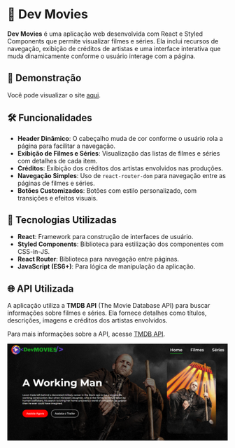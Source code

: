 
# 🎥 Dev Movies

**Dev Movies** é uma aplicação web desenvolvida com React e Styled Components que permite visualizar filmes e séries. Ela inclui recursos de navegação, exibição de créditos de artistas e uma interface interativa que muda dinamicamente conforme o usuário interage com a página.

## 📸 Demonstração

Você pode visualizar o site [aqui](https://drielemoreira.github.io/Driele_DevMovies/).

## 🛠️ Funcionalidades

- **Header Dinâmico**: O cabeçalho muda de cor conforme o usuário rola a página para facilitar a navegação.
- **Exibição de Filmes e Séries**: Visualização das listas de filmes e séries com detalhes de cada item.
- **Créditos**: Exibição dos créditos dos artistas envolvidos nas produções.
- **Navegação Simples**: Uso de `react-router-dom` para navegação entre as páginas de filmes e séries.
- **Botões Customizados**: Botões com estilo personalizado, com transições e efeitos visuais.

## 🚀 Tecnologias Utilizadas

- **React**: Framework para construção de interfaces de usuário.
- **Styled Components**: Biblioteca para estilização dos componentes com CSS-in-JS.
- **React Router**: Biblioteca para navegação entre páginas.
- **JavaScript (ES6+)**: Para lógica de manipulação da aplicação.

## 🌐 API Utilizada

A aplicação utiliza a **TMDB API** (The Movie Database API) para buscar informações sobre filmes e séries. Ela fornece detalhes como títulos, descrições, imagens e créditos dos artistas envolvidos.

Para mais informações sobre a API, acesse [TMDB API](https://www.themoviedb.org/documentation/api).

![image](https://github.com/DrieleMoreira/Driele_DevMovies/blob/a3e17de38b6f26bf4bbcb03e5c8c5a8b27b86e99/devmovie.png?raw=true)

